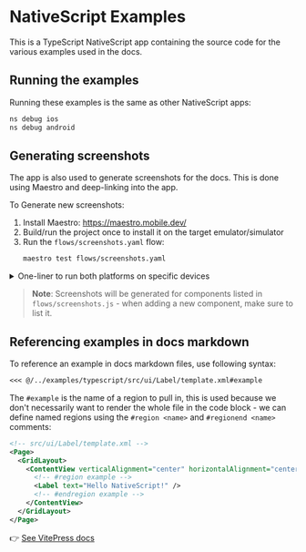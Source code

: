 # NativeScript Examples

This is a TypeScript NativeScript app containing the source code for the various examples used in the docs.

## Running the examples

Running these examples is the same as other NativeScript apps:

```bash
ns debug ios
ns debug android
```

## Generating screenshots

The app is also used to generate screenshots for the docs. This is done using Maestro and deep-linking into the app.

To Generate new screenshots:

1. Install Maestro: https://maestro.mobile.dev/
2. Build/run the project once to install it on the target emulator/simulator
3. Run the `flows/screenshots.yaml` flow:
   ```bash
   maestro test flows/screenshots.yaml
   ```

<details>

<summary>One-liner to run both platforms on specific devices</summary>

```bash
maestro --device emulator-5554 test flows/screenshots.yaml && maestro --device 6B145C36-C77C-4380-AD07-E40A63FC9716 test flows/screenshots.yaml
```

</details>

> **Note**: Screenshots will be generated for components listed in `flows/screenshots.js` - when adding a new component, make sure to list it.

## Referencing examples in docs markdown

To reference an example in docs markdown files, use following syntax:

```md
<<< @/../examples/typescript/src/ui/Label/template.xml#example
```

The `#example` is the name of a region to pull in, this is used because we don't necessarily want to render the whole file in the code block - we can define named regions using the `#region <name>` and `#regionend <name>` comments:

```xml
<!-- src/ui/Label/template.xml -->
<Page>
  <GridLayout>
    <ContentView verticalAlignment="center" horizontalAlignment="center">
      <!-- #region example -->
      <Label text="Hello NativeScript!" />
      <!-- #endregion example -->
    </ContentView>
  </GridLayout>
</Page>
```

👉 [See VitePress docs](https://vitepress.dev/guide/markdown#import-code-snippets)
